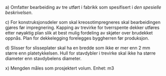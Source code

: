 a) Omfatter bearbeiding av tre utført i fabrikk som spesifisert i *den spesielle beskrivelsen*.

c) For konstruksjonsdeler som skal kreosotimpregneres skal bearbeidingen gjøres før impregnering.
Kapping av trevirke for tverrspente dekker utføres etter nøyaktig plan slik at best mulig fordeling av skjøter over brudekket oppnås. Plan for dekkelegging forelegges byggherren før produksjon.

d) Slisser for slisseplater skal ha en bredde som ikke er mer enn 2 mm større enn platetykkelsen. Hull for stavdybler i trevirke skal ikke ha større diameter enn stavdybelens diameter.

x) Mengden måles som prosjektert volum. Enhet: m3

